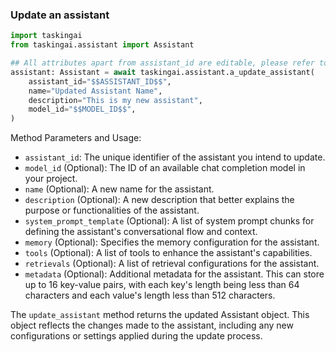 ### Update an assistant

```python
import taskingai
from taskingai.assistant import Assistant

## All attributes apart from assistant_id are editable, please refer to the documentation for more information
assistant: Assistant = await taskingai.assistant.a_update_assistant(
    assistant_id="$$ASSISTANT_ID$$",
    name="Updated Assistant Name",
    description="This is my new assistant",
    model_id="$$MODEL_ID$$",
)
```

Method Parameters and Usage:

- `assistant_id`: The unique identifier of the assistant you intend to update.
- `model_id` (Optional): The ID of an available chat completion model in your project.
- `name` (Optional): A new name for the assistant.
- `description` (Optional): A new description that better explains the purpose or functionalities of the assistant.
- `system_prompt_template` (Optional): A list of system prompt chunks for defining the assistant's conversational flow and context.
- `memory` (Optional): Specifies the memory configuration for the assistant.
- `tools` (Optional): A list of tools to enhance the assistant's capabilities.
- `retrievals` (Optional): A list of retrieval configurations for the assistant.
- `metadata` (Optional): Additional metadata for the assistant. This can store up to 16 key-value pairs, with each key's length being less than 64 characters and each value's length less than 512 characters.

The `update_assistant` method returns the updated Assistant object.
This object reflects the changes made to the assistant, including any new configurations or settings applied during the update process.
